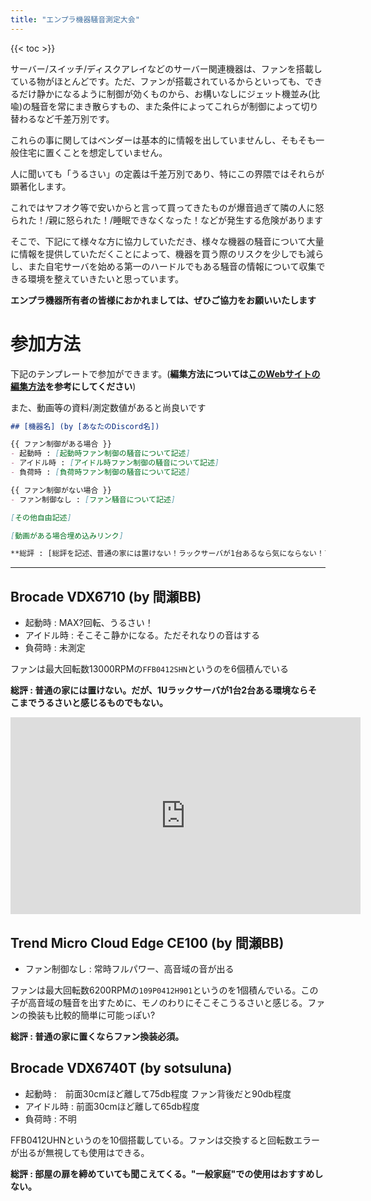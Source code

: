 ```yaml
---
title: "エンプラ機器騒音測定大会"
---
```


{{< toc >}}

サーバー/スイッチ/ディスクアレイなどのサーバー関連機器は、ファンを搭載している物がほとんどです。ただ、ファンが搭載されているからといっても、できるだけ静かになるように制御が効くものから、お構いなしにジェット機並み(比喩)の騒音を常にまき散らすもの、また条件によってこれらが制御によって切り替わるなど千差万別です。

これらの事に関してはベンダーは基本的に情報を出していませんし、そもそも一般住宅に置くことを想定していません。

人に聞いても「うるさい」の定義は千差万別であり、特にこの界隈ではそれらが顕著化します。

これではヤフオク等で安いからと言って買ってきたものが爆音過ぎて隣の人に怒られた！/親に怒られた！/睡眠できなくなった！などが発生する危険があります

そこで、下記にて様々な方に協力していただき、様々な機器の騒音について大量に情報を提供していただくことによって、機器を買う際のリスクを少しでも減らし、また自宅サーバを始める第一のハードルでもある騒音の情報について収集できる環境を整えていきたいと思っています。

**エンプラ機器所有者の皆様におかれましては、ぜひご協力をお願いいたします**


# 参加方法
下記のテンプレートで参加ができます。(**編集方法については[このWebサイトの編集方法](/others/contribute/)を参考にしてください**)

また、動画等の資料/測定数値があると尚良いです

```md
## [機器名] (by [あなたのDiscord名])

{{ ファン制御がある場合 }}
- 起動時 : [起動時ファン制御の騒音について記述]
- アイドル時 : [アイドル時ファン制御の騒音について記述]
- 負荷時 : [負荷時ファン制御の騒音について記述]

{{ ファン制御がない場合 }}
- ファン制御なし : [ファン騒音について記述]

[その他自由記述]

[動画がある場合埋め込みリンク]

**総評 : [総評を記述、普通の家には置けない！ラックサーバが1台あるなら気にならない！アホうるさ過ぎて家には置けない！など...]**

```


---


## Brocade VDX6710 (by 間瀬BB)

- 起動時 : MAX?回転、うるさい！
- アイドル時 : そこそこ静かになる。ただそれなりの音はする
- 負荷時 : 未測定

ファンは最大回転数13000RPMの`FFB0412SHN`というのを6個積んでいる

**総評 : 普通の家には置けない。だが、1Uラックサーバが1台2台ある環境ならそこまでうるさいと感じるものでもない。**

<iframe width="560" height="315" src="https://www.youtube.com/embed/ulP5N3wDXM0?si=0dm1fZZ59gYkk3T-" title="YouTube video player" frameborder="0" allow="accelerometer; autoplay; clipboard-write; encrypted-media; gyroscope; picture-in-picture; web-share" allowfullscreen></iframe>

## Trend Micro Cloud Edge CE100 (by 間瀬BB)

- ファン制御なし : 常時フルパワー、高音域の音が出る

ファンは最大回転数6200RPMの`109P0412H901`というのを1個積んでいる。この子が高音域の騒音を出すために、モノのわりにそこそこうるさいと感じる。ファンの換装も比較的簡単に可能っぽい?

**総評 : 普通の家に置くならファン換装必須。**

## Brocade VDX6740T (by sotsuluna)

- 起動時 :　前面30cmほど離して75db程度 ファン背後だと90db程度
- アイドル時 : 前面30cmほど離して65db程度
- 負荷時 : 不明

FFB0412UHNというのを10個搭載している。ファンは交換すると回転数エラーが出るが無視しても使用はできる。

**総評 : 部屋の扉を締めていても聞こえてくる。"一般家庭"での使用はおすすめしない。**
